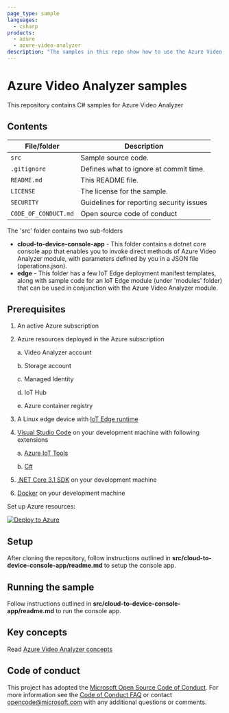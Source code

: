 ```yaml
---
page_type: sample
languages:
  - csharp
products:
  - azure
  - azure-video-analyzer
description: "The samples in this repo show how to use the Azure Video Analyzer module to analyze live video using AI modules of your choice and optionally record video on the edge device or in the cloud."  
---
```


# Azure Video Analyzer samples

This repository contains C# samples for Azure Video Analyzer

## Contents

| File/folder       | Description                                |
|----------------------|--------------------------------------------|
| `src`                | Sample source code.                        |
| `.gitignore`         | Defines what to ignore at commit time.     |
| `README.md`          | This README file.                          |
| `LICENSE`            | The license for the sample.                |
| `SECURITY`           | Guidelines for reporting security issues   |
| `CODE_OF_CONDUCT.md` | Open source code of conduct                |

The 'src' folder contains two sub-folders

* **cloud-to-device-console-app** - This folder contains a dotnet core console app that enables you to invoke direct methods of Azure Video Analyzer module, with parameters defined by you in a JSON file (operations.json).
* **edge** - This folder has a few IoT Edge deployment manifest templates, along with sample code for an IoT Edge module (under 'modules' folder) that can be used in conjunction with the Azure Video Analyzer module.

## Prerequisites

1. An active Azure subscription
2. Azure resources deployed in the Azure subscription

    a. Video Analyzer account

    b. Storage account

    c. Managed Identity

    d. IoT Hub
    
    e. Azure container registry

3. A Linux edge device with [IoT Edge runtime](https://docs.microsoft.com/en-us/azure/iot-edge/how-to-install-iot-edge-linux)

4. [Visual Studio Code](https://code.visualstudio.com/) on your development machine with following extensions

    a. [Azure IoT Tools](https://marketplace.visualstudio.com/items?itemName=vsciot-vscode.azure-iot-tools)

    b. [C#](https://marketplace.visualstudio.com/items?itemName=ms-dotnettools.csharp)

5. [.NET Core 3.1 SDK](https://dotnet.microsoft.com/download/dotnet-core/3.1) on your development machine

6. [Docker](https://docs.docker.com/engine/install/) on your development machine

Set up Azure resources:

[![Deploy to Azure](https://aka.ms/deploytoazurebutton)](https://aka.ms/ava-click-to-deploy)

## Setup

After cloning the repository, follow instructions outlined in **src/cloud-to-device-console-app/readme.md** to setup the console app.

## Running the sample

Follow instructions outlined in **src/cloud-to-device-console-app/readme.md** to run the console app.

## Key concepts

Read [Azure Video Analyzer concepts](https://docs.microsoft.com/azure/azure-video-analyzer/video-analyzer-docs/overview)

## Code of conduct

This project has adopted the [Microsoft Open Source Code of Conduct](https://opensource.microsoft.com/codeofconduct/). For more information see the [Code of Conduct FAQ](https://opensource.microsoft.com/codeofconduct/faq/) or
contact [opencode@microsoft.com](mailto:opencode@microsoft.com) with any additional questions or comments.